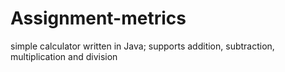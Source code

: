 # Assignment-metrics
simple calculator written in Java; supports addition, subtraction, multiplication and division
